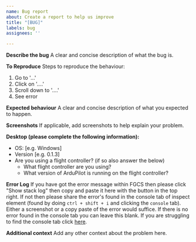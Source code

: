 ```yaml
---
name: Bug report
about: Create a report to help us improve
title: "[BUG]"
labels: bug
assignees: ''

---
```


**Describe the bug**
A clear and concise description of what the bug is.

**To Reproduce**
Steps to reproduce the behaviour:
1. Go to '...'
2. Click on '....'
3. Scroll down to '....'
4. See error

**Expected behaviour**
A clear and concise description of what you expected to happen.

**Screenshots**
If applicable, add screenshots to help explain your problem.

**Desktop (please complete the following information):**
 - OS: [e.g. Windows]
 - Version [e.g. 0.1.3]
 - Are you using a flight controller? (if so also answer the below)
   - What flight controller are you using?
   - What version of ArduPilot is running on the flight controller?

**Error Log**
If you have got the error message within FGCS then please click "Show stack log" then copy and paste it here with the button in the top right. If not then please share the error's found in the console tab of inspect element (found by doing `ctrl + shift + i` and clicking the `console` tab). Either a screenshot or a copy paste of the error would suffice. If there is no error found in the console tab you can leave this blank. If you are struggling to find the console tab click [here](../../help/how_to_find_error_console.png).

**Additional context**
Add any other context about the problem here.
